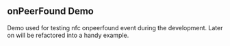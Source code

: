 onPeerFound Demo
--

Demo used for testing nfc onpeerfound event during the development. Later on will be refactored into a handy example.
